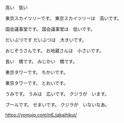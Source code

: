 高い　低い

東京スカイツリーです。
東京スカイツリーは　高いです。

国会議事堂です。
国会議事堂は　低いです。

だいぶつです
だいぶつは　大きいです。

おじぞうさんです。
お地蔵さんは　小さいです。

長い　橋です。
みじかい　橋です。

東京タワーです。
ちかいです。

東京タワーです。
とおいです。

うみです。
うみは　広いです。
クジラが　います。

プールです。
せまいです。
クジラが　いないなあ。

https://yomujp.com/n6_takaihikui/